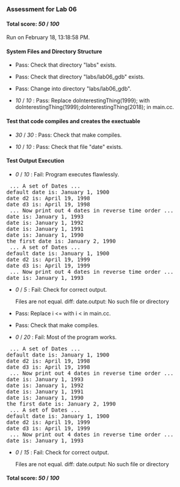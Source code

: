 ### Assessment for Lab 06

#### Total score: _50_ / _100_

Run on February 18, 13:18:58 PM.


#### System Files and Directory Structure

+ Pass: Check that directory "labs" exists.

+ Pass: Check that directory "labs/lab06_gdb" exists.

+ Pass: Change into directory "labs/lab06_gdb".

+  _10_ / _10_ : Pass: Replace doInterestingThing(1999); with doInterestingThing(1999);doInterestingThing(2018); in main.cc.




#### Test that code compiles and creates the exectuable

+  _30_ / _30_ : Pass: Check that make compiles.



+  _10_ / _10_ : Pass: Check that file "date" exists.


#### Test Output Execution

+  _0_ / _10_ : Fail: Program executes flawlessly.

<pre> ... A set of Dates ... 
default date is: January 1, 1900
date d2 is: April 19, 1998
date d3 is: April 19, 1998
 ... Now print out 4 dates in reverse time order ... 
date is: January 1, 1993
date is: January 1, 1992
date is: January 1, 1991
date is: January 1, 1990
the first date is: January 2, 1990
 ... A set of Dates ... 
default date is: January 1, 1900
date d2 is: April 19, 1999
date d3 is: April 19, 1999
 ... Now print out 4 dates in reverse time order ... 
date is: January 1, 1993
</pre>



+  _0_ / _5_ : Fail: Check for correct output.

    Files are not equal.
diff: date.output: No such file or directory




+ Pass: Replace i <= with i < in main.cc.



+ Pass: Check that make compiles.



+  _0_ / _20_ : Fail: Most of the program works.

<pre> ... A set of Dates ... 
default date is: January 1, 1900
date d2 is: April 19, 1998
date d3 is: April 19, 1998
 ... Now print out 4 dates in reverse time order ... 
date is: January 1, 1993
date is: January 1, 1992
date is: January 1, 1991
date is: January 1, 1990
the first date is: January 2, 1990
 ... A set of Dates ... 
default date is: January 1, 1900
date d2 is: April 19, 1999
date d3 is: April 19, 1999
 ... Now print out 4 dates in reverse time order ... 
date is: January 1, 1993
</pre>



+  _0_ / _15_ : Fail: Check for correct output.

    Files are not equal.
diff: date.output: No such file or directory




#### Total score: _50_ / _100_

